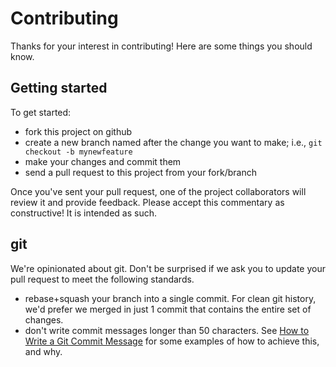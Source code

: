 # Contributing

Thanks for your interest in contributing! Here are some things you should know.

## Getting started

To get started:

- fork this project on github
- create a new branch named after the change you want to make; i.e., `git checkout -b mynewfeature`
- make your changes and commit them
- send a pull request to this project from your fork/branch

Once you've sent your pull request, one of the project collaborators will review it and provide feedback. Please accept this commentary as constructive! It is intended as such.

## git

We're opinionated about git. Don't be surprised if we ask you to update your pull request to meet the following standards.

- rebase+squash your branch into a single commit. For clean git history, we'd prefer we merged in just 1 commit that contains the entire set of changes.
- don't write commit messages longer than 50 characters. See [How to Write a Git Commit Message](http://chris.beams.io/posts/git-commit/) for some examples of how to achieve this, and why.